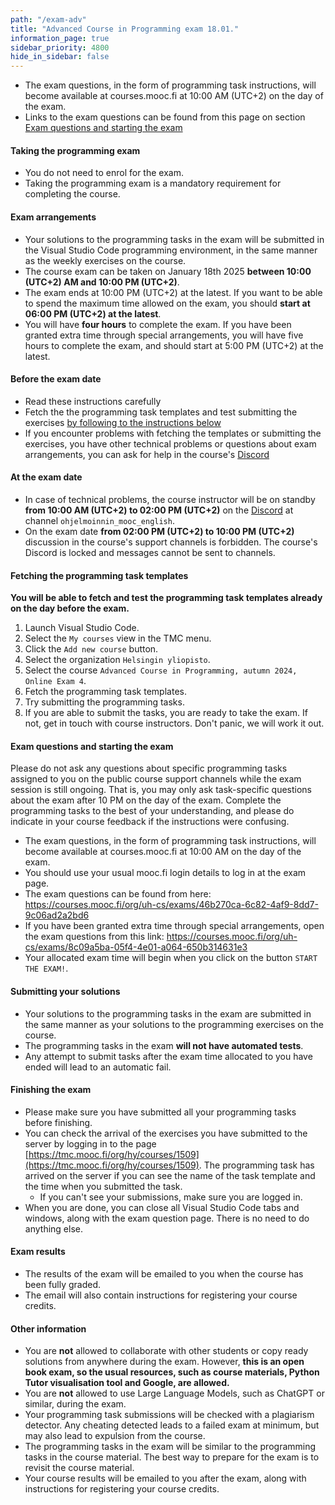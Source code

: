 ```yaml
---
path: "/exam-adv"
title: "Advanced Course in Programming exam 18.01."
information_page: true
sidebar_priority: 4800
hide_in_sidebar: false
---
```


<!--# Advanced Course in Programming-->

* The exam questions, in the form of programming task instructions, will become available at courses.mooc.fi at 10:00 AM (UTC+2) on the day of the exam.
* Links to the exam questions can be found from this page on section [Exam questions and starting the exam](#exam-questions-and-starting-the-exam)

#### Taking the programming exam

* You do not need to enrol for the exam.
* Taking the programming exam is a mandatory requirement for completing the course.

#### Exam arrangements

* Your solutions to the programming tasks in the exam will be submitted in the Visual Studio Code programming environment, in the same manner as the weekly exercises on the course.
* The course exam can be taken on January 18th 2025 **between 10:00 (UTC+2) AM and 10:00 PM (UTC+2)**.
* The exam ends at 10:00 PM (UTC+2) at the latest. If you want to be able to spend the maximum time allowed on the exam, you should **start at 06:00 PM (UTC+2) at the latest**.
* You will have **four hours** to complete the exam. If you have been granted extra time through special arrangements, you will have five hours to complete the exam, and should start at 5:00 PM (UTC+2) at the latest.

#### Before the exam date

* Read these instructions carefully
* Fetch the the programming task templates and test submitting the exercises [by following to the instructions below](#fetching-the-programming-task-templates)
* If you encounter problems with fetching the templates or submitting the exercises, you have other technical problems or questions about exam arrangements, you can ask for help in the course's [Discord](https://study.cs.helsinki.fi/discord/join/ohjelmoinnin_mooc)

#### At the exam date

* In case of technical problems, the course instructor will be on standby **from 10:00 AM (UTC+2) to 02:00 PM (UTC+2)** on the [Discord](https://study.cs.helsinki.fi/discord/join/ohjelmoinnin_mooc) at channel `ohjelmoinnin_mooc_english`.
* On the exam date **from 02:00 PM (UTC+2) to 10:00 PM (UTC+2)** discussion in the course's support channels is forbidden. The course's Discord is locked and messages cannot be sent to channels.

#### Fetching the programming task templates

**You will be able to fetch and test the programming task templates already on the day before the exam.**

1. Launch Visual Studio Code.
2. Select the `My courses` view in the TMC menu.
3. Click the `Add new course` button.
4. Select the organization `Helsingin yliopisto`.
5. Select the course `Advanced Course in Programming, autumn 2024, Online Exam 4`.
6. Fetch the programming task templates.
7. Try submitting the programming tasks.
8. If you are able to submit the tasks, you are ready to take the exam. If not, get in touch with course instructors. Don't panic, we will work it out.

#### Exam questions and starting the exam
<notice>
Please do not ask any questions about specific programming tasks assigned to you on the public course support channels while the exam session is still ongoing. That is, you may only ask task-specific questions about the exam after 10 PM on the day of the exam. Complete the programming tasks to the best of your understanding, and please do indicate in your course feedback if the instructions were confusing.
</notice>

* The exam questions, in the form of programming task instructions, will become available at courses.mooc.fi at 10:00 AM on the day of the exam.
* You should use your usual mooc.fi login details to log in at the exam page.
* The exam questions can be found from here: <a href="https://courses.mooc.fi/org/uh-cs/exams/46b270ca-6c82-4af9-8dd7-9c06ad2a2bd6">https://courses.mooc.fi/org/uh-cs/exams/46b270ca-6c82-4af9-8dd7-9c06ad2a2bd6</a>
* If you have been granted extra time through special arrangements, open the exam questions from this link: <a href="https://courses.mooc.fi/org/uh-cs/exams/8c09a5ba-05f4-4e01-a064-650b314631e3">https://courses.mooc.fi/org/uh-cs/exams/8c09a5ba-05f4-4e01-a064-650b314631e3</a>
* Your allocated exam time will begin when you click on the button `START THE EXAM!`.

#### Submitting your solutions

* Your solutions to the programming tasks in the exam are submitted in the same manner as your solutions to the programming exercises on the course.
* The programming tasks in the exam **will not have automated tests**.
* Any attempt to submit tasks after the exam time allocated to you have ended will lead to an automatic fail.

#### Finishing the exam

* Please make sure you have submitted all your programming tasks before finishing.
* You can check the arrival of the exercises you have submitted to the server by logging in to the page [https://tmc.mooc.fi/org/hy/courses/1509](https://tmc.mooc.fi/org/hy/courses/1509). The programming task has arrived on the server if you can see the name of the task template and the time when you submitted the task.
    * If you can't see your submissions, make sure you are logged in.
* When you are done, you can close all Visual Studio Code tabs and windows, along with the exam question page. There is no need to do anything else.

#### Exam results

* The results of the exam will be emailed to you when the course has been fully graded.
* The email will also contain instructions for registering your course credits.

#### Other information

* You are **not** allowed to collaborate with other students or copy ready solutions from anywhere during the exam. However, **this is an open book exam, so the usual resources, such as course materials, Python Tutor visualisation tool and Google, are allowed.**
* You are **not** allowed to use Large Language Models, such as ChatGPT or similar, during the exam.
* Your programming task submissions will be checked with a plagiarism detector. Any cheating detected leads to a failed exam at minimum, but may also lead to expulsion from the course.
* The programming tasks in the exam will be similar to the programming tasks in the course material. The best way to prepare for the exam is to revisit the course material.
* Your course results will be emailed to you after the exam, along with instructions for registering your course credits.
